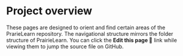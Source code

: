 # Project overview

These pages are designed to orient and find certain areas of the PrarieLearn repository. The navigational structure mirrors the folder structure of PrairieLearn. You can click the **Edit this page :pencil:** link while viewing them to jump the source file on GitHub.
